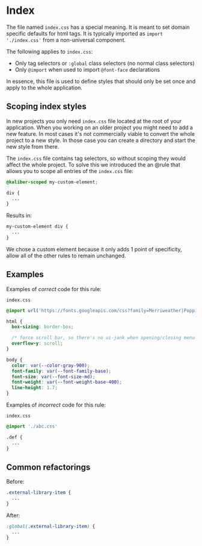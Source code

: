 # Index

The file named `index.css` has a special meaning. It is meant to set domain specific defaults for html tags. It is typically imported as `import './index.css'` from a non-universal component.

The following applies to `index.css`:

- Only tag selectors or `:global` class selectors (no normal class selectors)
- Only `@import` when used to import `@font-face` declarations

In essence, this file is used to define styles that should only be set once and apply to the whole application.


## Scoping index styles

In new projects you only need `index.css` file located at the root of your application. When you working on an older project you might need to add a new feature. In most cases it's not commercially viable to convert the whole project to a new style. In those case you can create a directory and start the new style from there.

The `index.css` file contains tag selectors, so without scoping they would affect the whole project. To solve this we introduced the an @rule that allows you to scope all entries of the `index.css` file:

```css
@kaliber-scoped my-custom-element;

div {
  ...
}
```

Results in:

```css
my-custom-element div {
  ...
}
```

We chose a custom element because it only adds 1 point of specificity, allow all of the other rules to remain unchanged.


## Examples

Examples of *correct* code for this rule:

`index.css`
```css
@import url('https://fonts.googleapis.com/css?family=Merriweather|Poppins:400,500,600');

html {
  box-sizing: border-box;

  /* force scroll bar, so there's no ui-jank when opening/closing menu on windows */
  overflow-y: scroll;
}

body {
  color: var(--color-gray-900);
  font-family: var(--font-family-base);
  font-size: var(--font-size-md);
  font-weight: var(--font-weight-base-400);
  line-height: 1.7;
}
```

Examples of *incorrect* code for this rule:

`index.css`
```css
@import './abc.css'

.def {
  ...
}
```

## Common refactorings

Before:
```css
.external-library-item {
  ...
}
```

After:
```css
:global(.external-library-item) {
  ...
}
```

